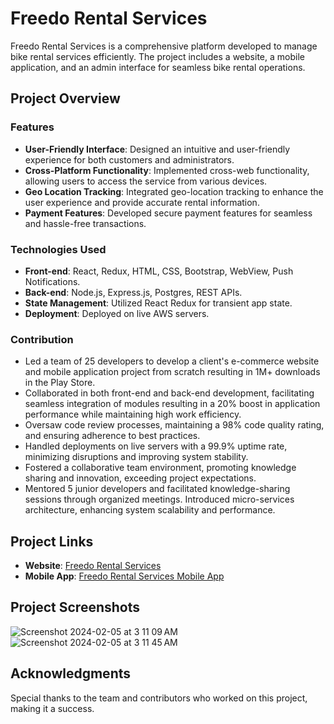 # Freedo Rental Services

Freedo Rental Services is a comprehensive platform developed to manage bike rental services efficiently. The project includes a website, a mobile application, and an admin interface for seamless bike rental operations.

## Project Overview

### Features
- **User-Friendly Interface**: Designed an intuitive and user-friendly experience for both customers and administrators.
- **Cross-Platform Functionality**: Implemented cross-web functionality, allowing users to access the service from various devices.
- **Geo Location Tracking**: Integrated geo-location tracking to enhance the user experience and provide accurate rental information.
- **Payment Features**: Developed secure payment features for seamless and hassle-free transactions.

### Technologies Used
- **Front-end**: React, Redux, HTML, CSS, Bootstrap, WebView, Push Notifications.
- **Back-end**: Node.js, Express.js, Postgres, REST APIs.
- **State Management**: Utilized React Redux for transient app state.
- **Deployment**: Deployed on live AWS servers.

### Contribution
- Led a team of 25 developers to develop a client's e-commerce website and mobile application project from scratch resulting in 1M+ downloads in the Play Store.
- Collaborated in both front-end and back-end development, facilitating seamless integration of modules resulting in a 20% boost in application performance while maintaining high work efficiency.
- Oversaw code review processes, maintaining a 98% code quality rating, and ensuring adherence to best practices.
- Handled deployments on live servers with a 99.9% uptime rate, minimizing disruptions and improving system stability.
- Fostered a collaborative team environment, promoting knowledge sharing and innovation, exceeding project expectations.
- Mentored 5 junior developers and facilitated knowledge-sharing sessions through organized meetings. Introduced micro-services architecture, enhancing system scalability and performance.
  
## Project Links

- **Website**: [Freedo Rental Services](https://freedo.rentals/)
- **Mobile App**: [Freedo Rental Services Mobile App](https://play.google.com/store/apps/details?id=com.heerofreedo) 

## Project Screenshots

![Screenshot 2024-02-05 at 3 11 09 AM](https://github.com/mkg5599/Freedo-Rental-Services/assets/156139712/17b06c62-4e8d-4d24-81c7-0a84137cfbda)
![Screenshot 2024-02-05 at 3 11 45 AM](https://github.com/mkg5599/Freedo-Rental-Services/assets/156139712/e75f0c96-c3c3-49b1-a16a-6d97cd993ab7)


## Acknowledgments

Special thanks to the team and contributors who worked on this project, making it a success.


